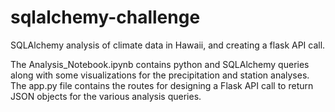 # sqlalchemy-challenge

SQLAlchemy analysis of climate data in Hawaii, and creating a flask API call. 

The Analysis_Notebook.ipynb contains python and SQLAlchemy queries along with some visualizations for the precipitation and station analyses. The app.py file contains the routes for designing a Flask API call to return JSON objects for the various analysis queries.
